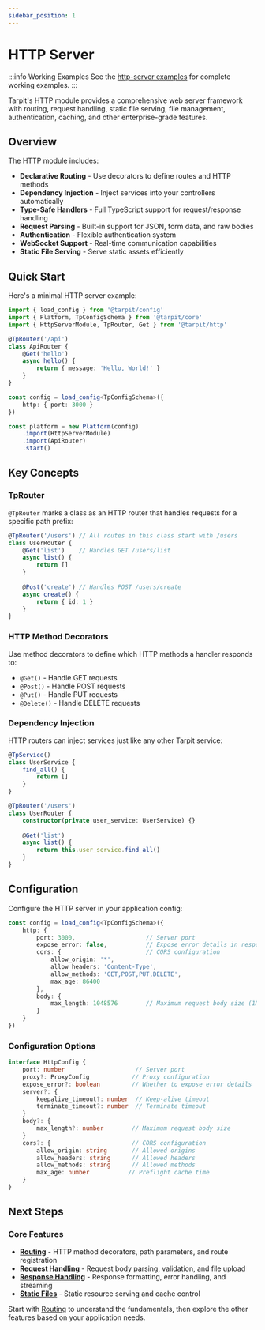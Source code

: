 ```yaml
---
sidebar_position: 1
---
```


# HTTP Server

:::info Working Examples
See the [http-server examples](https://github.com/isatiso/node-tarpit/blob/main/example/http-server/) for complete working examples.
:::

Tarpit's HTTP module provides a comprehensive web server framework with routing, request handling, static file serving, file management, authentication, caching, and other enterprise-grade features.

## Overview

The HTTP module includes:

- **Declarative Routing** - Use decorators to define routes and HTTP methods
- **Dependency Injection** - Inject services into your controllers automatically
- **Type-Safe Handlers** - Full TypeScript support for request/response handling
- **Request Parsing** - Built-in support for JSON, form data, and raw bodies
- **Authentication** - Flexible authentication system
- **WebSocket Support** - Real-time communication capabilities
- **Static File Serving** - Serve static assets efficiently

## Quick Start

Here's a minimal HTTP server example:

```typescript
import { load_config } from '@tarpit/config'
import { Platform, TpConfigSchema } from '@tarpit/core'
import { HttpServerModule, TpRouter, Get } from '@tarpit/http'

@TpRouter('/api')
class ApiRouter {
    @Get('hello')
    async hello() {
        return { message: 'Hello, World!' }
    }
}

const config = load_config<TpConfigSchema>({ 
    http: { port: 3000 } 
})

const platform = new Platform(config)
    .import(HttpServerModule)
    .import(ApiRouter)
    .start()
```

## Key Concepts

### TpRouter

`@TpRouter` marks a class as an HTTP router that handles requests for a specific path prefix:

```typescript
@TpRouter('/users') // All routes in this class start with /users
class UserRouter {
    @Get('list')    // Handles GET /users/list
    async list() {
        return []
    }
    
    @Post('create') // Handles POST /users/create
    async create() {
        return { id: 1 }
    }
}
```

### HTTP Method Decorators

Use method decorators to define which HTTP methods a handler responds to:

- `@Get()` - Handle GET requests
- `@Post()` - Handle POST requests  
- `@Put()` - Handle PUT requests
- `@Delete()` - Handle DELETE requests

### Dependency Injection

HTTP routers can inject services just like any other Tarpit service:

```typescript
@TpService()
class UserService {
    find_all() {
        return []
    }
}

@TpRouter('/users')
class UserRouter {
    constructor(private user_service: UserService) {}
    
    @Get('list')
    async list() {
        return this.user_service.find_all()
    }
}
```

## Configuration

Configure the HTTP server in your application config:

```typescript
const config = load_config<TpConfigSchema>({
    http: {
        port: 3000,                    // Server port
        expose_error: false,           // Expose error details in responses
        cors: {                        // CORS configuration
            allow_origin: '*',
            allow_headers: 'Content-Type',
            allow_methods: 'GET,POST,PUT,DELETE',
            max_age: 86400
        },
        body: {
            max_length: 1048576        // Maximum request body size (1MB)
        }
    }
})
```

### Configuration Options

```typescript
interface HttpConfig {
    port: number                    // Server port
    proxy?: ProxyConfig            // Proxy configuration
    expose_error?: boolean         // Whether to expose error details
    server?: {
        keepalive_timeout?: number  // Keep-alive timeout
        terminate_timeout?: number  // Terminate timeout
    }
    body?: {
        max_length?: number        // Maximum request body size
    }
    cors?: {                       // CORS configuration
        allow_origin: string       // Allowed origins
        allow_headers: string      // Allowed headers
        allow_methods: string      // Allowed methods
        max_age: number           // Preflight cache time
    }
}
```

## Next Steps

### Core Features
- **[Routing](./routing)** - HTTP method decorators, path parameters, and route registration
- **[Request Handling](./request-handling)** - Request body parsing, validation, and file upload
- **[Response Handling](./response-handling)** - Response formatting, error handling, and streaming
- **[Static Files](./static-files)** - Static resource serving and cache control

Start with [Routing](./routing) to understand the fundamentals, then explore the other features based on your application needs. 